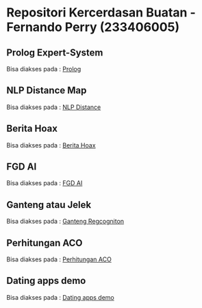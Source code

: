 # Repositori Kercerdasan Buatan - Fernando Perry (233406005)

## Prolog Expert-System
Bisa diakses pada : [Prolog](./prolog/README.md)

## NLP Distance Map
Bisa diakses pada : [NLP Distance](./distance/README.md)

## Berita Hoax
Bisa diakses pada : [Berita Hoax](./hoax/README.md)

## FGD AI
Bisa diakses pada : [FGD AI](./fgd/README.md)

## Ganteng atau Jelek
Bisa diakses pada : [Ganteng Regcogniton](./ganteng/README.md)

## Perhitungan ACO
Bisa diakses pada : [Perhitungan ACO](./aco/README.md)

## Dating apps demo
Bisa diakses pada : [Dating apps demo](./dating-apps/README.md)
